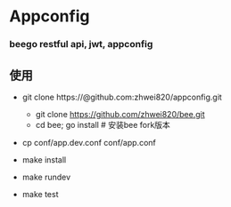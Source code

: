 # Appconfig

### beego restful api, jwt, appconfig

## 使用

* git clone https://@github.com:zhwei820/appconfig.git

    * git clone https://github.com/zhwei820/bee.git
    * cd bee; go install  # 安装bee fork版本


* cp conf/app.dev.conf conf/app.conf

* make install

* make rundev

* make test
